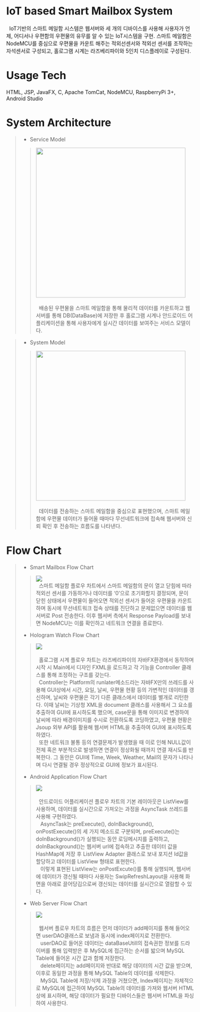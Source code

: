 # IoT based Smart Mailbox System
&nbsp;&nbsp;IoT기반의 스마트 메일함 시스템은 웹서버와 세 개의 디바이스를 사용해 사용자가 언제, 어디서나 우편함의 우편물의 유무를 알 수 있는 IoT시스템을 구현. 스마트 메일함은 NodeMCU를 중심으로 우편물을 카운트 해주는 적외선센서와 적외선 센서를 조작하는 자석센서로 구성되고, 홀로그램 시계는 라즈베리파이와 5인치 디스플레이로 구성된다.

# Usage Tech
HTML, JSP, JavaFX, C, Apache TomCat, NodeMCU, RaspberryPi 3+, Android Studio

# System Architecture
> - Service Model
> > <img src="https://user-images.githubusercontent.com/43469662/76012725-20c99a80-5f5a-11ea-8cac-09eff12e9eb2.png" height="400"></br></br>
> > &nbsp;&nbsp;배송된 우편물을 스마트 메일함을 통해 물리적 데이터를 카운트하고 웹서버를 통해 DB(DataBase)에 저장한 후 홀로그램 시계나 안드로이드 어플리케이션을 통해 사용자에게 실시간 데이터를 보여주는 서비스 모델이다.</br>

> - System Model
> > <img src="https://user-images.githubusercontent.com/43469662/76012581-dea05900-5f59-11ea-9b51-4f5304b0ad8f.png" height="400"></br></br>
> > &nbsp;&nbsp;데이터를 전송하는 스마트 메일함을 중심으로 표현했으며, 스마트 메일함에 우편물 데이터가 들어올 때마다 무선네트워크에 접속해 웹서버와 신뢰 확인 후 전송하는 흐름도를 나타낸다.

# Flow Chart
> - Smart Mailbox Flow Chart
> > <img src="https://user-images.githubusercontent.com/43469662/76013162-dc8aca00-5f5a-11ea-8e17-64408b1e173e.png"></br>
> > &nbsp;&nbsp;스마트 메일함 플로우 차트에서 스마트 메일함의 문이 열고 닫힘에 따라 적외선 센서를 가동하거나 데이터를 ‘0’으로 초기화할지 결정되며, 문이 닫힌 상태에서 우편물이 들어오면 적외선 센서가 들어온 우편물을 카운트하며 동시에 무선네트워크 접속 상태를 진단하고 문제없으면 데이터를 웹서버로 Post 전송한다. 이후 웹서버 측에서 Response Payload를 보내면 NodeMCU는 이를 확인하고 네트워크  연결을 종료한다.
> - Hologram Watch Flow Chart
> > <img src="https://user-images.githubusercontent.com/43469662/76013170-e01e5100-5f5a-11ea-9abf-a0524d7a3af4.png"></br></br>
> > &nbsp;&nbsp;홀로그램 시계 플로우 차트는 라즈베리파이의 자바FX환경에서 동작하며 시작 시 Main에서 디자인 FXML을 로드하고 각 기능을 Controller 클래스를 통해 조정하는 구조를 갖는다.</br>
&nbsp;&nbsp;Controller는 Platform의 runlater메소드라는 자바FX만의 쓰레드를 사용해 GUI상에서 시간, 요일, 날씨, 우편물 현황 등의 가변적인 데이터를 갱신하며, 날씨와 우편물은 각기 다른 클래스에서 데이터를 별개로 리턴한다. 이때 날씨는 기상청 XML을 document 클래스를 사용해서 그 요소를 추출하여 GUI에 표시하도록 했으며, case문을 통해 이미지로 변경하여 날씨에 따라 배경이미지를 수시로 전환하도록 코딩하였고,  우편물 현황은 Jsoup 외부 API를 활용해 웹서버 HTML을 추출하여 GUI에 표시하도록 하였다.</br>
&nbsp;&nbsp;또한 네트워크 불통 등의 연결문제가 발생했을 때 이로 인해 NULL값이 전체 혹은 부분적으로 발생하면 연결이 정상화될 때까지 연결 재시도를 반복한다. 그 동안은 GUI에 Time, Week, Weather, Mail의 문자가 나타나며 다시 연결될 경우 정상적으로 GUI에 정보가 표시된다.
> - Android Application Flow Chart
> > <img src="https://user-images.githubusercontent.com/43469662/76013177-e3194180-5f5a-11ea-9ead-79481bc250a0.png"></br></br>
> > &nbsp;&nbsp;안드로이드 어플리케이션 플로우 차트의 기본 레이아웃은 ListView를 사용하며, 데이터를 실시간으로 가져오는 과정을 AsyncTask 쓰레드를 사용해 구현하였다.</br>&nbsp;&nbsp;
AsyncTask는 preExecute(), doInBackground(), onPostExecute()의 세 가지 메소드로 구분되며, preExecute()는 doInBackground()가 실행되는 동안 로딩메시지를 출력하고, doInBackground()는 웹서버 url에 접속하고 추출한 데이터 값을 HashMap에 저장 후 ListView Adapter 클래스로 보내 포지션 Id값을 할당하고 데이터를 ListView 형태로 표현한다.</br>&nbsp;&nbsp;
이렇게 표현된 ListView는 onPostExcute()를 통해 실행되며, 웹서버에 데이터가 갱신될 때마다 사용자는 SwipRefreshLayout을 사용해 화면을 아래로 끌어당김으로써 갱신되는 데이터를 실시간으로 열람할 수 있다.
> - Web Server Flow Chart
> > <img src="https://user-images.githubusercontent.com/43469662/76013193-e57b9b80-5f5a-11ea-9203-d972179e37f2.png"></br></br>
> > &nbsp;&nbsp;웹서버 플로우 차트의 흐름은 먼저 데이터가 add페이지를 통해 들어오면 userDAO클래스로 보냄과 동시에 index페이지로 전환한다.</br>&nbsp;&nbsp;
userDAO로 들어온 데이터는 dataBaseUtill의 접속권한 정보를 드라이버를 통해 입력받은 후 MySQL에 접근하는 순서를 밟으며 MySQL Table에 들어온 시간 값과 함께 저장한다.</br>&nbsp;&nbsp;
delete페이지는 add페이지와 반대로 해당 데이터의 시간 값을 받으며, 이후로 동일한 과정을 통해 MySQL Table의 데이터를 삭제한다.</br>&nbsp;&nbsp;
 MySQL Table에 저장/삭제 과정을 거쳤으면, Index페이지는 자체적으로 MySQL에 접근하여 MySQL Table의 데이터를 가져와 웹서버 HTML상에 표시하며, 해당 데이터가 필요한 디바이스들은 웹서버 HTML을 파싱하여 사용한다.
